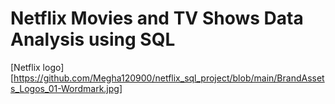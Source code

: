 # Netflix Movies and TV Shows Data Analysis using SQL
[Netflix logo][https://github.com/Megha120900/netflix_sql_project/blob/main/BrandAssets_Logos_01-Wordmark.jpg]

